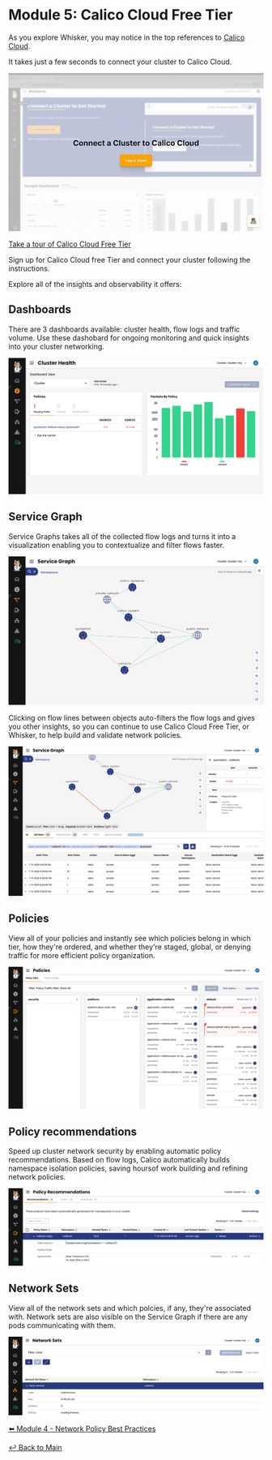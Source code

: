 # Module 5: Calico Cloud Free Tier

As you explore Whisker, you may notice in the top references to [Calico Cloud](calicocloud.io).

It takes just a few seconds to connect your cluster to Calico Cloud.

![connect a cluster](<../images/Connect a Cluster Video - Calico Cloud Free Tier.gif>)

[Take a tour of Calico Cloud Free Tier](https://demo.arcade.software/eWC0DGSIaEIyPMPyNasN?embed&embed_mobile=tab&embed_desktop=inline&show_copy_link=true)

Sign up for Calico Cloud free Tier and connect your cluster following the instructions.

Explore all of the insights and observability it offers:

## Dashboards

There are 3 dashboards available: cluster health, flow logs and traffic volume.
Use these dashobard for ongoing monitoring and quick insights into your cluster networking.

![alt text](../images/ccft-dashboards.png)


## Service Graph

Service Graphs takes all of the collected flow logs and turns it into a visualization enabling you to contextualize and filter flows faster.

![alt text](../images/ccft-servicegraph.png)

Clicking on flow lines between objects auto-filters the flow logs and gives you other insights, so you can continue to use Calico Cloud Free Tier, or Whisker, to help build and validate network policies.

![alt text](../images/ccft-service-flows.png)

## Policies

View all of your policies and instantly see which policies belong in which tier, how they're ordered, and whether they're staged, global, or denying traffic for more efficient policy organization.

![alt text](../images/ccft-policyboard.png)

## Policy recommendations

Speed up cluster network security by enabling automatic policy recommendations. Based on flow logs, Calico automatically builds namespace isolation policies, saving hoursof work building and refining network policies.

![alt text](../images/ccft-policyrecs.png)

## Network Sets

View all of the network sets and which polcies, if any, they're associated with. Network sets are also visible on the Service Graph if there are any pods communicating with them.

![alt text](../images/ccft-networksets.png)

[:arrow_left: Module 4 - Network Policy Best Practices](module-4-network-policy-best-practices.md) 

[:leftwards_arrow_with_hook: Back to Main](../readme.md)  